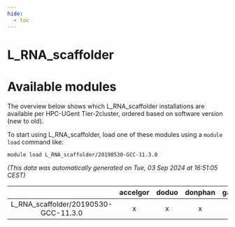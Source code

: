 ```yaml
---
hide:
  - toc
---
```


L_RNA_scaffolder
================

# Available modules


The overview below shows which L_RNA_scaffolder installations are available per HPC-UGent Tier-2cluster, ordered based on software version (new to old).

To start using L_RNA_scaffolder, load one of these modules using a `module load` command like:

```shell
module load L_RNA_scaffolder/20190530-GCC-11.3.0
```

*(This data was automatically generated on Tue, 03 Sep 2024 at 16:51:05 CEST)*  

| |accelgor|doduo|donphan|gallade|joltik|shinx|skitty|
| :---: | :---: | :---: | :---: | :---: | :---: | :---: | :---: |
|L_RNA_scaffolder/20190530-GCC-11.3.0|x|x|x|x|x|-|x|
